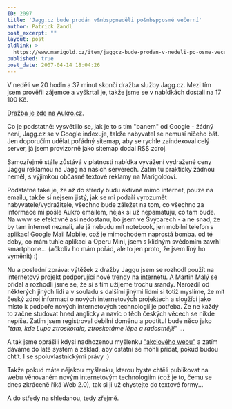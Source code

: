 ```yaml
---
ID: 2097
title: 'Jagg.cz bude prodán v&nbsp;neděli po&nbsp;osmé večerní'
author: Patrick Zandl
post_excerpt: ""
layout: post
oldlink: >
  https://www.marigold.cz/item/jaggcz-bude-prodan-v-nedeli-po-osme-vecerni
published: true
post_date: 2007-04-14 18:04:26
---
```

V neděli ve 20 hodin a 37 minut skončí dražba služby Jagg.cz. Mezi tím jsem prověřil zájemce a vyškrtal je, takže jsme se v nabídkách dostali na 17 100 Kč. 

<a href="http://www.aukro.cz/show_item.php?item=181684766">Dražba je zde na Aukro.cz</a>.

Co je podstatné: vysvětlilo se, jak je to s tím "banem" od Google - žádný není, Jagg.cz se v Google indexuje, takže nabyvatel se nemusí ničeho bát. Jen doporučím udělat pořádný sitemap, aby se rychle zaindexoval celý server, já jsem provizorně jako sitemap dodal RSS zdroj. 

Samozřejmě stále zůstává v platnosti nabídka vyvážení vydražené ceny Jaggu reklamou na Jagg na našich serverech. Zatím tu prakticky žádnou neměl, s výjimkou občasné textové reklamy na Marigoldovi.

Podstatné také je, že až do středy budu aktivně mimo internet, pouze na emailu, takže si nejsem jistý, jak se mi podaří vyrozumět nabyvatele/vydražitele, všechno bude záležet na tom, co všechno za informace mi pošle Aukro emailem, nějak si už nepamatuju, co tam bude. Na www se efektivně asi nedostanu, bo jsem ve Švýcarech - a ne snad, že by tam internet neznali, ale já nebudu mít notebook, jen mobilní telefon s aplikací Google Mail Mobile, což je mimochodem naprostá bomba. od té doby, co mám tuhle aplikaci a Operu Mini, jsem s klidným svědomím zavrhl smartphone... (ačkoliv ho mám pořád, ale to jen proto, že jsem líný ho vyměnit) :)

Nu a poslední zpráva: výtěžek z dražby Jaggu jsem se rozhodl použít na internetový projekt podporující nové trendy na internetu. A Martin Malý se přidal a rozhodli jsme se, že si s tím užijeme trochu srandy. Narozdíl od některých jiných lidí a v souladu s dalšími jinými lidmi si totiž myslíme, že mít český zdroj informací o nových internetových projektech a sloužící jako místo k podpoře nových internetových technologií je potřeba. Že ne každý to začne studovat hned anglicky a navíc o těch českých věcech se nikde nepíše. Zatím jsem registroval debilní doménu a podtitul bude něco jako  <em>"tam, kde Lupa ztroskotala, ztroskotáme lépe a radostněji!"</em> ... 

A tak jsme oprášili kdysi nadhozenou myšlenku <a href="http://www.marigold.cz/item/pojdme-udelat-nejakou-silenost-co-takhle-akciovy-marigold">"akciového webu"</a> a zatím dáváme do latě systém a základ, aby ostatní se mohli přidat, pokud budou chtít. I se spoluvlastnickými právy :)

Takže pokud máte nějakou myšlenku, kterou  byste chtěli publikovat na webu věnovaném novým internetovým technologiím (což je to, čemu se dnes zkráceně říká Web 2.0), tak si ji už chystejte do textové formy... 

A do středy na shledanou, tedy zřejmě.